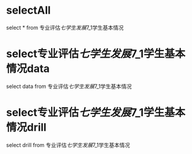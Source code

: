 selectAll
===
select * from 专业评估$七学生发展$7_1学生基本情况

select专业评估$七学生发展$7_1学生基本情况data
===
select data from 专业评估$七学生发展$7_1学生基本情况

select专业评估$七学生发展$7_1学生基本情况drill
===
select drill from 专业评估$七学生发展$7_1学生基本情况